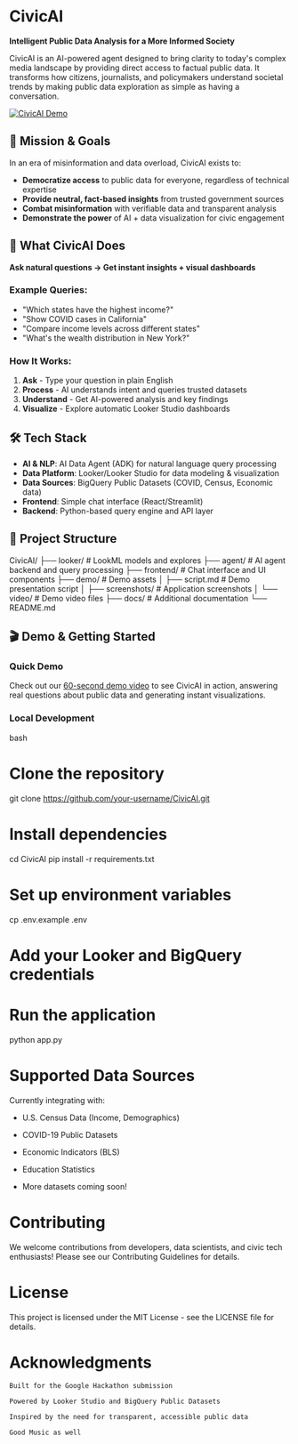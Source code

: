 # CivicAI

**Intelligent Public Data Analysis for a More Informed Society**

CivicAI is an AI-powered agent designed to bring clarity to today's complex media landscape by providing direct access to factual public data. It transforms how citizens, journalists, and policymakers understand societal trends by making public data exploration as simple as having a conversation.

[![CivicAI Demo](https://img.shields.io/badge/Watch-Demo-red?style=for-the-badge&logo=youtube)](https://youtu.be/rEJTBHzLuAE)

## 🎯 Mission & Goals

In an era of misinformation and data overload, CivicAI exists to:
- **Democratize access** to public data for everyone, regardless of technical expertise
- **Provide neutral, fact-based insights** from trusted government sources
- **Combat misinformation** with verifiable data and transparent analysis
- **Demonstrate the power** of AI + data visualization for civic engagement

## 🚀 What CivicAI Does

**Ask natural questions → Get instant insights + visual dashboards**

### Example Queries:
- "Which states have the highest income?"
- "Show COVID cases in California"
- "Compare income levels across different states"
- "What's the wealth distribution in New York?"

### How It Works:
1. **Ask** - Type your question in plain English
2. **Process** - AI understands intent and queries trusted datasets
3. **Understand** - Get AI-powered analysis and key findings
4. **Visualize** - Explore automatic Looker Studio dashboards

## 🛠 Tech Stack

- **AI & NLP**: AI Data Agent (ADK) for natural language query processing
- **Data Platform**: Looker/Looker Studio for data modeling & visualization
- **Data Sources**: BigQuery Public Datasets (COVID, Census, Economic data)
- **Frontend**: Simple chat interface (React/Streamlit)
- **Backend**: Python-based query engine and API layer

## 📁 Project Structure
CivicAI/
├── looker/                 # LookML models and explores
├── agent/                  # AI agent backend and query processing
├── frontend/               # Chat interface and UI components
├── demo/                   # Demo assets
│   ├── script.md          # Demo presentation script
│   ├── screenshots/       # Application screenshots
│   └── video/             # Demo video files
├── docs/                   # Additional documentation
└── README.md

## 🎬 Demo & Getting Started

### Quick Demo
Check out our [60-second demo video](https://youtu.be/your-video-id-here) to see CivicAI in action, answering real questions about public data and generating instant visualizations.

### Local Development
bash
# Clone the repository
git clone https://github.com/your-username/CivicAI.git

# Install dependencies
cd CivicAI
pip install -r requirements.txt

# Set up environment variables
cp .env.example .env
# Add your Looker and BigQuery credentials

# Run the application
python app.py

# Supported Data Sources

Currently integrating with:

- U.S. Census Data (Income, Demographics)

- COVID-19 Public Datasets

- Economic Indicators (BLS)

- Education Statistics

- More datasets coming soon!

# Contributing

We welcome contributions from developers, data scientists, and civic tech enthusiasts! Please see our Contributing Guidelines for details.
# License

This project is licensed under the MIT License - see the LICENSE file for details.

# Acknowledgments

    Built for the Google Hackathon submission

    Powered by Looker Studio and BigQuery Public Datasets

    Inspired by the need for transparent, accessible public data

    Good Music as well